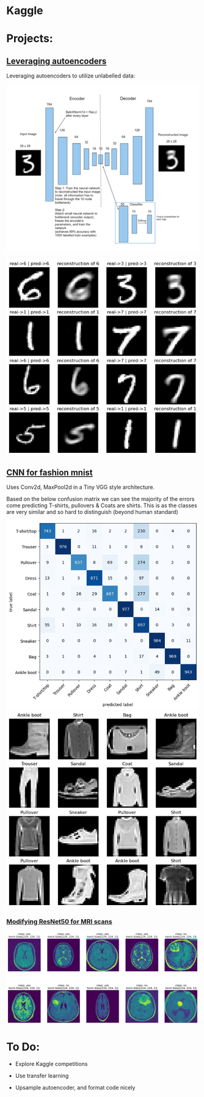 # Kaggle

# Projects:

## [Leveraging autoencoders](/Leveraging%20autoencoders)

Leveraging autoencoders to utilize unlabelled data:

![modelDiagram](/Leveraging%20autoencoders/Images/modelDiagram.png)

![2](/Leveraging%20autoencoders/Images/predictionsWithReconstructions.png)


## [CNN for fashion mnist](https://github.com/Molten-Ice/Kaggle/blob/main/cnn-for-fashion-mnist.ipynb)

Uses Conv2d, MaxPool2d in a Tiny VGG style architecture.

Based on the below confusion matrix we can see the majority of the errors come predicting T-shirts, pullovers & Coats are shirts.
This is as the classes are very similar and so hard to distinguish (beyond human standard)


![TinyVGGConfusionMatrix](/FashionMNIST%20Tiny%20VGG%20inspired%20architecture/Images/TinyVGGConfusionMatrix.png) ![FashionMNIST](/FashionMNIST%20Tiny%20VGG%20inspired%20architecture/Images/FashionMNIST.png)

### [Modifying ResNet50 for MRI scans](https://github.com/Molten-Ice/Deep-Learning/tree/main/Brain%20MRIs(modified%20resnet50))

![BrainMRI](/Brain%20MRIs(modified%20resnet50)/Images/10MRIs.png)

# To Do:

- Explore Kaggle competitions

- Use transfer learning

- Upsample autoencoder, and format code nicely
